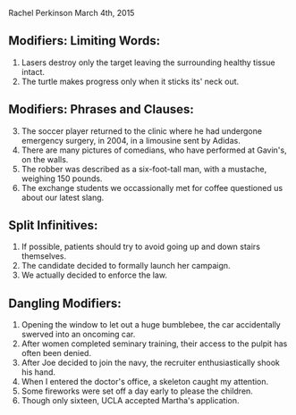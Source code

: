 Rachel Perkinson
March 4th, 2015
## Modifiers: Limiting Words:

1. Lasers destroy only the target leaving the surrounding healthy tissue intact.
2. The turtle  makes progress only when it sticks its' neck out.

## Modifiers: Phrases and Clauses:

3. The soccer player returned to the clinic where he had undergone emergency surgery, in 2004, in a limousine sent by Adidas.
4. There are many pictures of comedians, who have performed at Gavin's, on the walls.
5. The robber was described as a six-foot-tall man, with a mustache, weighing 150 pounds.
6. The exchange students we occassionally met for coffee questioned us about our latest slang.

## Split Infinitives:

1. If possible, patients should try to avoid going up and down stairs themselves.
2. The candidate decided to formally launch her campaign.
3. We actually decided to enforce the law.

## Dangling Modifiers:

1. Opening the window to let out a huge bumblebee, the car accidentally swerved into an oncoming car.
2. After women completed seminary training, their access to the pulpit has often been denied.
3. After Joe decided to join the navy, the recruiter enthusiastically shook his hand.
4. When I entered the doctor's office, a skeleton caught my attention.
5. Some fireworks were set off a day early to please the children.
6. Though only sixteen, UCLA accepted Martha's application.
